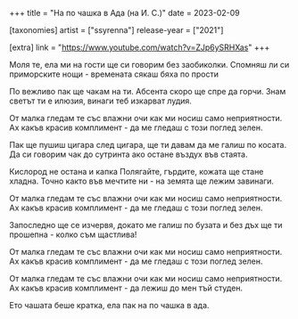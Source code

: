 +++
title = "На по чашка в Ада (на И. С.)"
date = 2023-02-09

[taxonomies]
artist = ["ssyrenna"]
release-year = ["2021"]

[extra]
link = "https://www.youtube.com/watch?v=ZJp6ySRHXas"
+++

Моля те, ела ми на гости
ще си говорим без заобиколки.
Спомняш ли си приморските нощи -
времената сякаш бяха по прости

По вежливо пак ще чакам на ти.
Абсента скоро ще спре да горчи.
Знам светът ти е илюзия,
винаги теб изкарват лудия.

<span class="l1">От малка гледам те със влажни очи
как ми носиш само неприятности.
Ах какъв красив комплимент -
да ме гледаш с този поглед зелен.
</span>

Пак ще пушиш цигара след цигара,
ще ти давам да ме галиш по косата.
Да си говорим чак до сутринта
ако остане въздух във стаята.

Кислород не остана и капка
Полягайте, гърдите, кожата ще стане хладна.
Точно както във мечтите ни -
на земята ще лежим завинаги.

От малка гледам те със влажни очи
как ми носиш само неприятности.
Ах какъв красив комплимент -
да ме гледаш с този поглед зелен.

Запоследно ще се изчервя,
докато ме галиш по бузата
<span class="l1">и без дъх ще ти прошепна -
колко съм щастлива!</span>

От малка гледам те със влажни очи
как ми носиш само неприятности.
Ах какъв красив комплимент -
да ме гледаш с този поглед зелен.

От малка гледам те със влажни очи
как ми носиш само неприятности.
Ах какъв красив комплимент -
да лежиш до мен тъй студен.

Ето чашата беше кратка,
ела пак на по чашка в ада.

